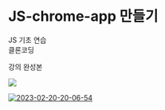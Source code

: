 # JS-chrome-app 만들기
JS 기초 연습
<br>클론코딩

<p>강의 완성본</p>
<img src="https://ibb.co/89N3stk"/>

<a href="https://ibb.co/89N3stk"><img src="https://i.ibb.co/2dW2hHJ/2023-02-20-20-06-54.png" alt="2023-02-20-20-06-54" border="0"></a>
